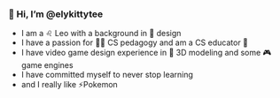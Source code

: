 ### 👋 Hi, I’m @elykittytee
- I am a ♌ Leo with a background in 📸 design
- I have a passion for 👩‍💻 CS pedagogy and am a CS educator 🚀
- I have video game design experience in 👾 3D modeling and some 🎮 game engines
- I have committed myself to never stop learning
- and I really like ⚡Pokemon
